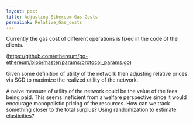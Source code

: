 ```yaml
---
layout: post
title: Adjusting Ethereum Gas Costs 
permalink: Relative_Gas_costs
---
```



Currently the gas cost of different operations is fixed in the code of the clients.

(https://github.com/ethereum/go-ethereum/blob/master/params/protocol_params.go)

Given some definition of utility of the network then adjusting relative prices via SGD to maximize the realized utility of the network. 

A naive measure of utility of the network could be the value of the fees being paid.
This seems ineficient from a welfare perspective since it would encourage monopolistic pricing of the resources.
How can we track something closer to the total surplus? Using randomization to estimate elasticities?
